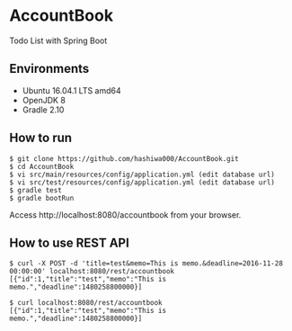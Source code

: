 # AccountBook
Todo List with Spring Boot

## Environments

- Ubuntu 16.04.1 LTS amd64
- OpenJDK 8
- Gradle 2.10


## How to run

```
$ git clone https://github.com/hashiwa000/AccountBook.git
$ cd AccountBook
$ vi src/main/resources/config/application.yml (edit database url)
$ vi src/test/resources/config/application.yml (edit database url)
$ gradle test
$ gradle bootRun
```

Access http://localhost:8080/accountbook from your browser.

## How to use REST API

```
$ curl -X POST -d 'title=test&memo=This is memo.&deadline=2016-11-28 00:00:00' localhost:8080/rest/accountbook
[{"id":1,"title":"test","memo":"This is memo.","deadline":1480258800000}]

$ curl localhost:8080/rest/accountbook
[{"id":1,"title":"test","memo":"This is memo.","deadline":1480258800000}]
```

